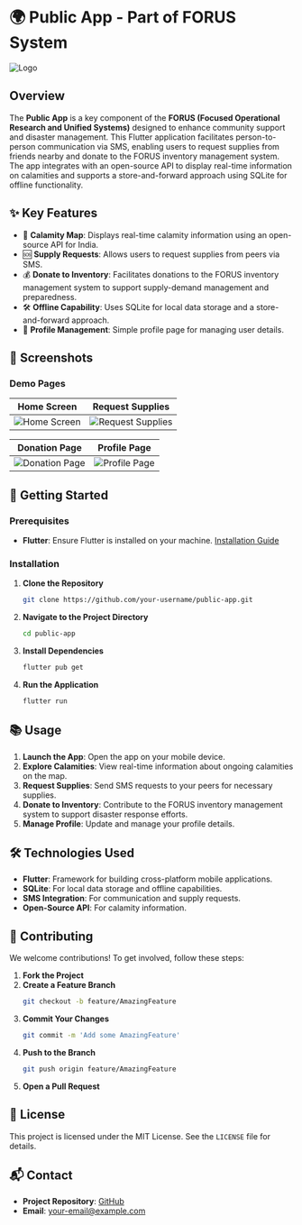 # 🌍 Public App - Part of FORUS System

![Logo](link-to-your-app-logo.png)

## Overview

The **Public App** is a key component of the **FORUS (Focused Operational Research and Unified Systems)** designed to enhance community support and disaster management. This Flutter application facilitates person-to-person communication via SMS, enabling users to request supplies from friends nearby and donate to the FORUS inventory management system. The app integrates with an open-source API to display real-time information on calamities and supports a store-and-forward approach using SQLite for offline functionality.

## ✨ Key Features

- 📍 **Calamity Map**: Displays real-time calamity information using an open-source API for India.
- 🆘 **Supply Requests**: Allows users to request supplies from peers via SMS.
- 💰 **Donate to Inventory**: Facilitates donations to the FORUS inventory management system to support supply-demand management and preparedness.
- 🛠️ **Offline Capability**: Uses SQLite for local data storage and a store-and-forward approach.
- 👤 **Profile Management**: Simple profile page for managing user details.

## 📸 Screenshots

### Demo Pages

| **Home Screen** | **Request Supplies** |
|:---------------:|:---------------------:|
| ![Home Screen](link-to-home-screen-image.png) | ![Request Supplies](link-to-request-supplies-image.png) |

| **Donation Page** | **Profile Page** |
|:-----------------:|:-----------------:|
| ![Donation Page](link-to-donation-page-image.png) | ![Profile Page](link-to-profile-page-image.png) |

## 🚀 Getting Started

### Prerequisites

- **Flutter**: Ensure Flutter is installed on your machine. [Installation Guide](https://flutter.dev/docs/get-started/install)

### Installation

1. **Clone the Repository**
   ```bash
   git clone https://github.com/your-username/public-app.git
   ```

2. **Navigate to the Project Directory**
   ```bash
   cd public-app
   ```

3. **Install Dependencies**
   ```bash
   flutter pub get
   ```

4. **Run the Application**
   ```bash
   flutter run
   ```

## 📚 Usage

1. **Launch the App**: Open the app on your mobile device.
2. **Explore Calamities**: View real-time information about ongoing calamities on the map.
3. **Request Supplies**: Send SMS requests to your peers for necessary supplies.
4. **Donate to Inventory**: Contribute to the FORUS inventory management system to support disaster response efforts.
5. **Manage Profile**: Update and manage your profile details.

## 🛠️ Technologies Used

- **Flutter**: Framework for building cross-platform mobile applications.
- **SQLite**: For local data storage and offline capabilities.
- **SMS Integration**: For communication and supply requests.
- **Open-Source API**: For calamity information.

## 🤝 Contributing

We welcome contributions! To get involved, follow these steps:

1. **Fork the Project**
2. **Create a Feature Branch**
   ```bash
   git checkout -b feature/AmazingFeature
   ```
3. **Commit Your Changes**
   ```bash
   git commit -m 'Add some AmazingFeature'
   ```
4. **Push to the Branch**
   ```bash
   git push origin feature/AmazingFeature
   ```
5. **Open a Pull Request**

## 📄 License

This project is licensed under the MIT License. See the `LICENSE` file for details.

## 📬 Contact

- **Project Repository**: [GitHub](https://github.com/your-username/public-app)
- **Email**: [your-email@example.com](mailto:your-email@example.com)
